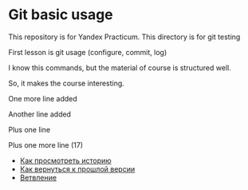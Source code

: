 # Git basic usage

This repository is for Yandex Practicum. This directory is for git testing

First lesson is git usage (configure, commit, log)

I know this commands, but the material of course is structured well. 

So, it makes the course interesting.

One more line added

Another line added

Plus one line

Plus one more line (17)
- [Как просмотреть историю](./log_help.md)
- [Как вернуться к прошлой версии](./reset_help.md)
- [Ветвление](./branch_help.md)
